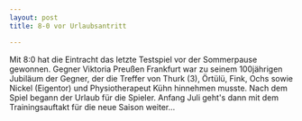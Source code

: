 ```yaml
---
layout: post
title: 8-0 vor Urlaubsantritt

---
```


Mit 8:0 hat die Eintracht das letzte Testspiel vor der Sommerpause gewonnen. Gegner Viktoria Preußen Frankfurt war zu seinem 100jährigen Jubiläum der Gegner, der die Treffer von Thurk (3), Örtülü, Fink, Ochs sowie Nickel (Eigentor) und Physiotherapeut Kühn hinnehmen musste. Nach dem Spiel begann der Urlaub für die Spieler. Anfang Juli geht's dann mit dem Trainingsauftakt für die neue Saison weiter...


